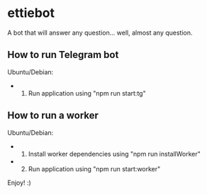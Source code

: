 # ettiebot
A bot that will answer any question... well, almost any question.

## How to run Telegram bot
Ubuntu/Debian:
- 1. Run application using "npm run start:tg"
## How to run a worker
Ubuntu/Debian:
- 1. Install worker dependencies using "npm run installWorker"
- 2. Run application using "npm run start:worker"

Enjoy! :)